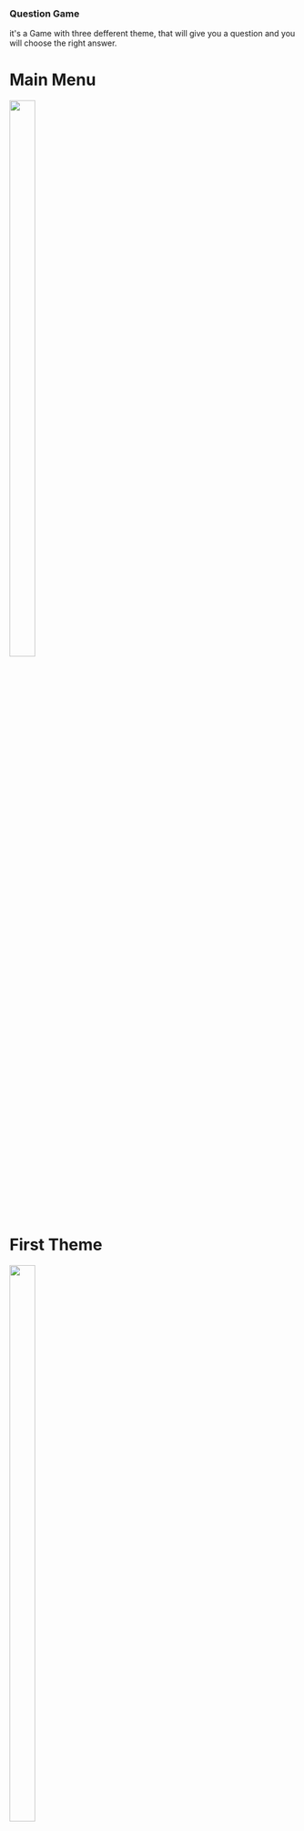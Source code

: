 ### Question Game 
it's a Game with three defferent theme, that will give you a question and you will choose the right answer.

# Main Menu
<img src="https://firebasestorage.googleapis.com/v0/b/postappwithkotlin.appspot.com/o/Activities%2Fquestion%20App%2F6f0ff683-6835-4228-9315-4c70bf92b724.jpg?alt=media&token=c9a2b707-60b8-499a-962f-fcfc853de0cd" 
width="30%" height="50%">

# First Theme
<img src="https://firebasestorage.googleapis.com/v0/b/postappwithkotlin.appspot.com/o/Activities%2Fquestion%20App%2F2c821171-776a-4481-8478-e2de56caf8d8.jpg?alt=media&token=d10fe9fc-f623-4f34-8b5e-e1c8feced3b4"
width="30%" height="50%">

# Second Theme
<img src="https://firebasestorage.googleapis.com/v0/b/postappwithkotlin.appspot.com/o/Activities%2Fquestion%20App%2Fb3677d8f-6d9b-4deb-8c33-ae4f866d6367.jpg?alt=media&token=f3e8b286-ec65-4b50-a03f-11721e91d2b4"
width="30%" height="50%">

# Thered Theme 
In this theme you will given a aquestion the the letters that you can combine to get the right answer
<img src="https://firebasestorage.googleapis.com/v0/b/postappwithkotlin.appspot.com/o/Activities%2Fquestion%20App%2F234b9015-aaa6-42c6-95d3-36b3d21d8ff0.jpg?alt=media&token=4a4afe38-f6c3-4d9e-a405-44feb597b19a"
width="30%" height="50%">

